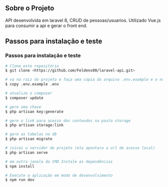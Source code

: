 
## Sobre o Projeto

API desenvolvida em laravel 8, CRUD de pessoas/usuarios. Utilizado Vue.js para consumir a api e gerar o front end.

## Passos para instalação e teste

### Passos para instalação e teste

```bash
# Clone este repositório
$ git clone <https://github.com/Feldens00/laravel-api.git>

# va na raiz do projeto e faça uma copia do arquivo .env.example e o nomei como .env , edite o arquivo com as configurações do banco de dados
$ copy .env.example .env

# atualize o composer
$ composer update

# gere uma chave
$ php artisan key:generate

# gere o link para acesso dos conteudos na pasta storage
$ php artisan storage:link

# gere as tabelas no db
$ php artisan migrate

# inicei o servidor do projeto (ele apontara a url de acesso local)
$ php artisan serve

# em outra janela do CMD Instale as dependências
$ npm install

# Execute a aplicação em modo de desenvolvimento
$ npm run dev
